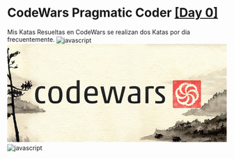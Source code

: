 # CodeWars Pragmatic Coder [[Day 0]]()
Mis Katas Resueltas en CodeWars se realizan dos Katas por dia frecuentemente.
<img align="center" src="https://user-images.githubusercontent.com/73097560/115834477-dbab4500-a447-11eb-908a-139a6edaec5c.gif" alt="javascript" width="1000"/>
![](https://raw.githubusercontent.com/Zelechos/CodeWars/master/codewarsbanner.jpg)
<img align="center" src="https://user-images.githubusercontent.com/73097560/115834477-dbab4500-a447-11eb-908a-139a6edaec5c.gif" alt="javascript" width="1000"/>

